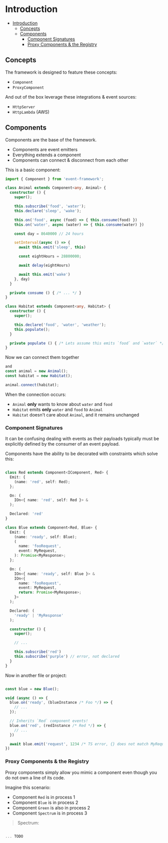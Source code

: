 # Introduction

- [Introduction](#introduction)
  - [Concepts](#concepts)
  - [Components](#components)
    - [Component Signatures](#component-signatures)
    - [Proxy Components & the Registry](#proxy-components-the-registry)

## Concepts

The framework is designed to feature these concepts:

- `Component`
- `ProxyComponent`

And out of the box leverage these integrations & event sources:
- `HttpServer`
- `HttpLambda` (AWS)

## Components

Components are the base of the framework.

- Components are event emitters
- Everything extends a component
- Components can connect & disconnect from each other

This is a basic component:

```ts
import { Component } from 'event-framework';

class Animal extends Component<any, Animal> {
  constructor () {
    super();

    this.subscribe('food', 'water');
    this.declare('sleep', 'wake');

    this.on('food', async (food) => { this.consume(food) })
    this.on('water', async (water) => { this.consume(water) })

    const day = 8640000 // 24 hours

    setInterval(async () => {
      await this.emit('sleep', this)

      const eightHours = 28800000;

      await delay(eightHours)

      await this.emit('wake')
    }, day)
  }

  private consume () { /* ... */ }
}

class Habitat extends Component<any, Habitat> {
  constructor () {
    super();

    this.declare('food', 'water', 'weather');
    this.populate();
  }

  private populate () { /* Lets assume this emits `food` and `water` */ }
}
```

Now we can connect them together

```ts
and
const animal = new Animal();
const habitat = new Habitat();

animal.connect(habitat);
```

When the connection occurs:
- `Animal` **only** wants to know about `water` and `food`
- `Habitat` emits **only** `water` and `food` to `Animal`
- `Habitat` doesn't care about `Animal`, and it remains unchanged

### Component Signatures

It can be confusing dealing with events as their payloads typically must be explicitly defined by the consumer of an event payload.

Components have the ability to be decorated with constraints which solve this:

```ts

class Red extends Component<IComponent, Red> {
  Emit: {
    (name: 'red', self: Red);
  };

  On: (
    IOn<{ name: 'red', self: Red }> &
  );

  Declared: 'red'
}

class Blue extends Component<Red, Blue> {
  Emit: {
    (name: 'ready', self: Blue);
    (
      name: 'fooRequest',
      event: MyRequest,
    ): Promise<MyResponse>;
  };

  On: (
    IOn<{ name: 'ready', self: Blue }> &
    IOn<{
      name: 'fooRequest',
      event: MyRequest,
      return: Promise<MyResponse>;
    }>
  );

  Declared: (
    'ready' | 'MyResponse'
  );

  constructor () {
    super();

    // ...

    this.subscribe('red')
    this.subscribe('purple') // error, not declared
  }
}

```

Now in another file or project:

```ts

const blue = new Blue();

void (async () => {
  blue.on('ready', (blueInstance /* Foo */) => {
    // ...
  });

  // Inherits `Red` component events!
  blue.on('red', (redInstance /* Red */) => {
    // ...
  })

  await blue.emit('request', 1234 /* TS error, {} does not match MyRequest */)
})
```

### Proxy Components & the Registry

Proxy components simply allow you mimic a component even though you do not own a line of its code.

Imagine this scenario:
- Component `Red` is in process 1
- Component `Blue` is in process 2
- Component `Green` is also in process 2
- Component `Spectrum` is in process 3

> Spectrum:

```ts

... TODO

```
